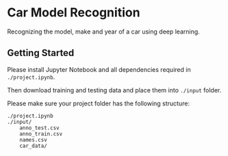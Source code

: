 # Car Model Recognition

Recognizing the model, make and year of a car using deep learning.

## Getting Started

Please install Jupyter Notebook and all dependencies required in `./project.ipynb`. 

Then download training and testing data and place them into `./input` folder.

Please make sure your project folder has the following structure:

```
./project.ipynb
./input/
    anno_test.csv
    anno_train.csv
    names.csv
    car_data/
```